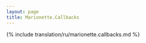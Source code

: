 ```yaml
---
layout: page
title: Marionette.Callbacks
---
```


{% include translation/ru/marionette.callbacks.md %}